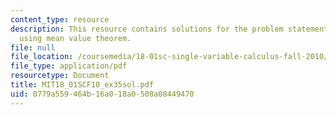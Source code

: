 ```yaml
---
content_type: resource
description: This resource contains solutions for the problem statements related to
  using mean value theorem.
file: null
file_location: /coursemedia/18-01sc-single-variable-calculus-fall-2010/0779a559464b16a018a0508a08449470_MIT18_01SCF10_ex35sol.pdf
file_type: application/pdf
resourcetype: Document
title: MIT18_01SCF10_ex35sol.pdf
uid: 0779a559-464b-16a0-18a0-508a08449470
---
```

